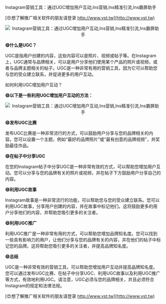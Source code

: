 Instagram营销工具：通过UGC增加用户互动,Ins营销,Ins精准引流,Ins霸屏助手

[😍想了解推广相关软件的朋友请登录 http://www.vst.tw](http://www.vst.tw)

 <center><img src="https://vst.tw/MP4/tuiguang/png/6.png" alt="Instagram营销工具：通过UGC增加用户互动,Ins营销,Ins精准引流,Ins霸屏助手"></center>

**😄什么是UGC？**

UGC是指用户创建的内容，这些内容可以是照片、视频或帖子等。在Instagram上，UGC通常与品牌相关，可以是用户分享他们使用某个产品的照片或视频，或者与品牌主题相关的帖子。UGC是一种非常有用的营销工具，因为它可以帮助您与您的受众建立联系，并促进更多的用户互动。

如何利用UGC增加用户互动？

**😄以下是一些利用UGC增加用户互动的方法：**

 <center><img src="https://vst.tw/MP4/tuiguang/png/1.png" alt="Instagram营销工具：通过UGC增加用户互动,Ins营销,Ins精准引流,Ins霸屏助手"></center>

**😄发布UGC比赛**

发布UGC比赛是一种非常流行的方式，可以鼓励用户分享与您的品牌相关的内容。您可以设置一个主题，例如“最好的品牌照片”或“最有创意的品牌视频”，并奖励最佳作品。

**😄在帖子中分享UGC**

在您的Instagram帖子中分享UGC是一种非常有效的方式，可以帮助您增加用户互动。您可以分享与您的品牌有关的照片或视频，并在帖子下方鼓励用户分享自己的内容。

**😄利用UGC故事**

Instagram故事是一种非常流行的功能，可以帮助您与您的受众建立联系。您可以利用UGC故事，分享用户创建的内容，并在故事中标记他们。这将鼓励更多的用户分享他们的内容，并帮助您吸引更多的关注者。

**😄利用UGC推广**

利用UGC推广是一种非常有用的方式，可以帮助您增加品牌知名度。您可以找到一些具有影响力的用户，让他们分享与您的品牌有关的内容，并在他们的帖子中标记您的品牌。这将帮助您吸引更多的关注者，并提高品牌知名度。

**😄总结**

UGC是一种非常有效的营销工具，可以帮助您增加用户互动并提高品牌知名度。您可以通过发布UGC比赛、在帖子中分享UGC、利用UGC故事以及利用UGC推广等方式，有效地利用UGC。请注意，UGC必须与您的品牌相关，并且必须符合Instagram的规定和法律法规。

[😍想了解推广相关软件的朋友请登录 http://www.vst.tw](http://www.vst.tw)



